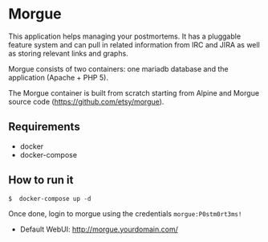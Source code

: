 #   Morgue

This application helps managing your postmortems. It has a pluggable feature system and can pull in related information from IRC and JIRA as well as storing relevant links and graphs.

Morgue consists of two containers: one mariadb database and the application (Apache + PHP 5).

The Morgue container is built from scratch starting from Alpine and Morgue source code (https://github.com/etsy/morgue). 

## Requirements
- docker
- docker-compose

## How to run it
```
$  docker-compose up -d
```

Once done, login to morgue using the credentials `morgue:P0stm0rt3ms!`

* Default WebUI: <http://morgue.yourdomain.com/>
